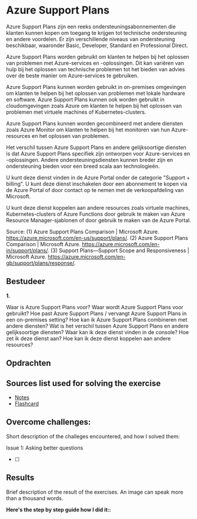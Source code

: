# Azure Support Plans

Azure Support Plans zijn een reeks ondersteuningsabonnementen die klanten kunnen kopen om toegang te krijgen tot technische ondersteuning en andere voordelen. Er zijn verschillende niveaus van ondersteuning beschikbaar, waaronder Basic, Developer, Standard en Professional Direct.

Azure Support Plans worden gebruikt om klanten te helpen bij het oplossen van problemen met Azure-services en -oplossingen. Dit kan variëren van hulp bij het oplossen van technische problemen tot het bieden van advies over de beste manier om Azure-services te gebruiken.

Azure Support Plans kunnen worden gebruikt in on-premises omgevingen om klanten te helpen bij het oplossen van problemen met lokale hardware en software. Azure Support Plans kunnen ook worden gebruikt in cloudomgevingen zoals Azure om klanten te helpen bij het oplossen van problemen met virtuele machines of Kubernetes-clusters.

Azure Support Plans kunnen worden gecombineerd met andere diensten zoals Azure Monitor om klanten te helpen bij het monitoren van hun Azure-resources en het oplossen van problemen.

Het verschil tussen Azure Support Plans en andere gelijksoortige diensten is dat Azure Support Plans specifiek zijn ontworpen voor Azure-services en -oplossingen. Andere ondersteuningsdiensten kunnen breder zijn en ondersteuning bieden voor een breed scala aan technologieën.

U kunt deze dienst vinden in de Azure Portal onder de categorie "Support + billing". U kunt deze dienst inschakelen door een abonnement te kopen via de Azure Portal of door contact op te nemen met de verkoopafdeling van Microsoft.

U kunt deze dienst koppelen aan andere resources zoals virtuele machines, Kubernetes-clusters of Azure Functions door gebruik te maken van Azure Resource Manager-sjablonen of door gebruik te maken van de Azure Portal.

Source:
(1) Azure Support Plans Comparison | Microsoft Azure. https://azure.microsoft.com/en-us/support/plans/.
(2) Azure Support Plans Comparison | Microsoft Azure. https://azure.microsoft.com/en-in/support/plans/.
(3) Support Plans—Support Scope and Responsiveness | Microsoft Azure. https://azure.microsoft.com/en-gb/support/plans/response/.

## Bestudeer

**1.**

<!-- I want to learn about Azure Support Plans. Identify and share the most important 20% of learnings from this topic that will help me understand 80% of it. -->

Waar is Azure Support Plans voor?
Waar wordt Azure Support Plans voor gebruikt?
Hoe past Azure Support Plans / vervangt Azure Support Plans in een on-premises setting?
Hoe kan ik Azure Support Plans combineren met andere diensten?
Wat is het verschil tussen Azure Support Plans en andere gelijksoortige diensten?
Waar kan ik deze dienst vinden in de console?
Hoe zet ik deze dienst aan?
Hoe kan ik deze dienst koppelen aan andere resources?

## Opdrachten

## Sources list used for solving the exercise

- [Notes]()
- [Flashcard]()

## Overcome challenges:

Short description of the challeges encountered, and how I solved them:

Issue 1: Asking better questions

- [ ]

## Results

Brief description of the result of the exercises. An image can speak more than a thousand words.

**Here's the step by step guide how I did it::**
